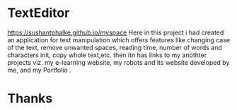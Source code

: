 # TextEditor
https://sushantphalke.github.io/myspace
Here in this project i had created an application for text manipulation which
offers features like 
changing case of the text, 
remove unwanted spaces,
reading time,
number of words 
and characters init,
copy whole text,etc.
then itn has links to my anothter projects
viz. my e-learning website,
my robots and its  website developed by me, 
and my Portfolio  .
# Thanks

